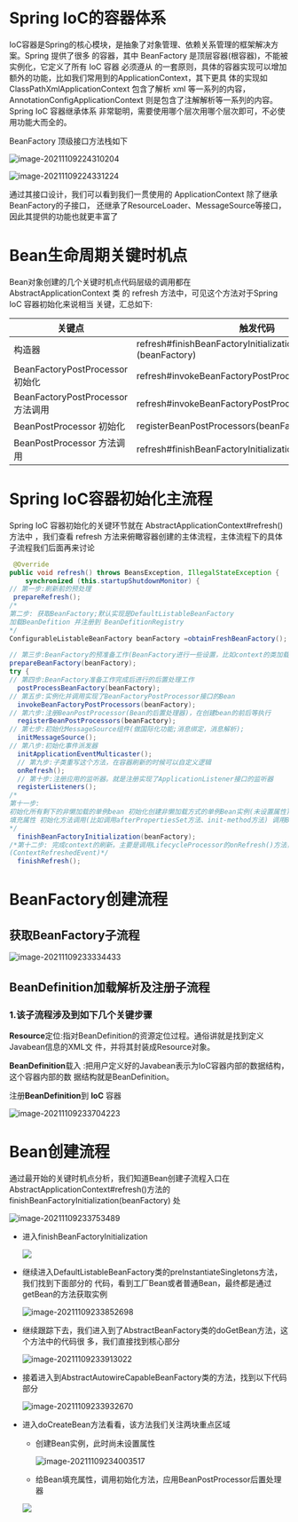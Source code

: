 

# **Spring IoC**的容器体系

IoC容器是Spring的核心模块，是抽象了对象管理、依赖关系管理的框架解决方案。Spring 提供了很多 的容器，其中 BeanFactory 是顶层容器(根容器)，不能被实例化，它定义了所有 IoC 容器 必须遵从 的一套原则，具体的容器实现可以增加额外的功能，比如我们常用到的ApplicationContext，其下更具 体的实现如 ClassPathXmlApplicationContext 包含了解析 xml 等一系列的内容， AnnotationConfigApplicationContext 则是包含了注解解析等一系列的内容。Spring IoC 容器继承体系 非常聪明，需要使用哪个层次用哪个层次即可，不必使用功能大而全的。

BeanFactory 顶级接口方法栈如下

![image-20211109224310204](https://cdn.wuzx.cool/image-20211109224310204.png)

![image-20211109224331224](https://cdn.wuzx.cool/image-20211109224331224.png)

通过其接口设计，我们可以看到我们一贯使用的 ApplicationContext 除了继承BeanFactory的子接口， 还继承了ResourceLoader、MessageSource等接口，因此其提供的功能也就更丰富了

# B**ean**生命周期关键时机点

Bean对象创建的几个关键时机点代码层级的调用都在 AbstractApplicationContext 类 的 refresh 方法中，可⻅这个方法对于Spring IoC 容器初始化来说相当 关键，汇总如下:

| 关键点                            | 触发代码                                                     |
| --------------------------------- | ------------------------------------------------------------ |
| 构造器                            | refresh#finishBeanFactoryInitialization(beanFactory)(beanFactory) |
| BeanFactoryPostProcessor 初始化   | refresh#invokeBeanFactoryPostProcessors(beanFactory)         |
| BeanFactoryPostProcessor 方法调用 | refresh#invokeBeanFactoryPostProcessors(beanFactory)         |
| BeanPostProcessor 初始化          | registerBeanPostProcessors(beanFactory)                      |
| BeanPostProcessor 方法调用        | refresh#finishBeanFactoryInitialization(beanFactory)         |

# **Spring IoC**容器初始化主流程

Spring IoC 容器初始化的关键环节就在 AbstractApplicationContext#refresh() 方法中 ，我们查看 refresh 方法来俯瞰容器创建的主体流程，主体流程下的具体子流程我们后面再来讨论

``` java
 @Override
public void refresh() throws BeansException, IllegalStateException {
    synchronized (this.startupShutdownMonitor) {
// 第一步:刷新前的预处理 
 prepareRefresh();
/*
第二步: 获取BeanFactory;默认实现是DefaultListableBeanFactory
加载BeanDefition 并注册到 BeanDefitionRegistry
*/ 
ConfigurableListableBeanFactory beanFactory =obtainFreshBeanFactory();
      
// 第三步:BeanFactory的预准备工作(BeanFactory进行一些设置，比如context的类加载器等)
prepareBeanFactory(beanFactory);
try {
// 第四步:BeanFactory准备工作完成后进行的后置处理工作 
  postProcessBeanFactory(beanFactory);
// 第五步:实例化并调用实现了BeanFactoryPostProcessor接口的Bean 	  
  invokeBeanFactoryPostProcessors(beanFactory);
// 第六步:注册BeanPostProcessor(Bean的后置处理器)，在创建bean的前后等执行
  registerBeanPostProcessors(beanFactory);
// 第七步:初始化MessageSource组件(做国际化功能;消息绑定，消息解析); 
  initMessageSource();
// 第八步:初始化事件派发器 
  initApplicationEventMulticaster();
  // 第九步:子类重写这个方法，在容器刷新的时候可以自定义逻辑
  onRefresh();
  // 第十步:注册应用的监听器。就是注册实现了ApplicationListener接口的监听器 
  registerListeners(); 
/*
第十一步:
初始化所有剩下的非懒加载的单例bean 初始化创建非懒加载方式的单例Bean实例(未设置属性)
填充属性 初始化方法调用(比如调用afterPropertiesSet方法、init-method方法) 调用BeanPostProcessor(后置处理器)对实例bean进行后置处
*/
  finishBeanFactoryInitialization(beanFactory);
/*第十二步: 完成context的刷新。主要是调用LifecycleProcessor的onRefresh()方法，并且发布事件
(ContextRefreshedEvent)*/
  finishRefresh();
```



# **BeanFactory**创建流程

## 获取**BeanFactory**子流程

![image-20211109233334433](https://cdn.wuzx.cool/image-20211109233334433.png)

## **BeanDefinition**加载解析及注册子流程

### 1.该子流程涉及到如下几个关键步骤

**Resource**定位:指对BeanDefinition的资源定位过程。通俗讲就是找到定义Javabean信息的XML文 件，并将其封装成Resource对象。

**BeanDe****fi****nition**载入 :把用户定义好的Javabean表示为IoC容器内部的数据结构，这个容器内部的数 据结构就是BeanDefinition。

注册**BeanDefinition**到 **IoC** 容器

![image-20211109233704223](https://cdn.wuzx.cool/image-20211109233704223.png)

# **Bean**创建流程

通过最开始的关键时机点分析，我们知道Bean创建子流程入口在AbstractApplicationContext#refresh()方法的finishBeanFactoryInitialization(beanFactory) 处

![image-20211109233753489](https://cdn.wuzx.cool/image-20211109233753489.png)

+ 进入finishBeanFactoryInitialization

  ![](https://cdn.wuzx.cool/image-20211109233811062.png)

+ 继续进入DefaultListableBeanFactory类的preInstantiateSingletons方法，我们找到下面部分的 代码，看到工厂Bean或者普通Bean，最终都是通过getBean的方法获取实例

  ![image-20211109233852698](https://cdn.wuzx.cool/image-20211109233852698.png)

+ 继续跟踪下去，我们进入到了AbstractBeanFactory类的doGetBean方法，这个方法中的代码很 多，我们直接找到核心部分

  ![image-20211109233913022](https://cdn.wuzx.cool/image-20211109233913022.png)

+ 接着进入到AbstractAutowireCapableBeanFactory类的方法，找到以下代码部分

  ![image-20211109233932670](https://cdn.wuzx.cool/image-20211109233932670.png)

+ 进入doCreateBean方法看看，该方法我们关注两块重点区域

  + 创建Bean实例，此时尚未设置属性

    ![image-20211109234003517](https://cdn.wuzx.cool/image-20211109234003517.png)

  + 给Bean填充属性，调用初始化方法，应用BeanPostProcessor后置处理器

  ![](https://cdn.wuzx.cool/image-20211109234026968.png)